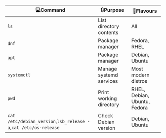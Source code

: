 |💻Command     |🔃Purpose                          |🐧Flavours         |
|-------------|----------------------------------|------------------|
| `ls`        | List directory contents          | All              |
| `dnf`       | Package manager                  | Fedora, RHEL     |
| `apt`       | Package manager                  | Debian, Ubuntu   |
| `systemctl` | Manage systemd services          | Most modern distros |
| `pwd` | Print working directory         | RHEL, Debian, Ubuntu, Fedora |
| `cat /etc/debian_version`,`lsb_release -a`,`cat /etc/os-release` | Check Debian version        | Debian, Ubuntu |
